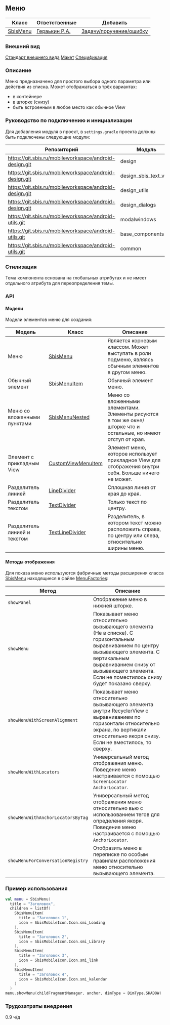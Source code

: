 ## Меню

| Класс                                                                          | Ответственные                                                                    | Добавить                                                                                    |
|--------------------------------------------------------------------------------|----------------------------------------------------------------------------------|---------------------------------------------------------------------------------------------|
| [SbisMenu](src/main/java/ru/tensor/sbis/design/design_menu/SbisMenu.kt)        | [Гераькин Р.A.](https://dev.sbis.ru/person/45883fa3-9b14-458b-97b3-3f55f527230d) | [Задачу/поручение/ошибку](https://online.sbis.ru/area/63ffe6b3-193f-4d77-91c5-3bafeef9cf49) |

### Внешний вид

[Стандарт внешнего вида](http://axure.tensor.ru/MobileStandart8/#p=%D0%BC%D0%B5%D0%BD%D1%8E&g=1)
[Макет](https://www.figma.com/proto/VN4mmF4SyNlVItzbIz5H2u/%E2%9C%94%EF%B8%8F-%D0%9C%D0%B5%D0%BD%D1%8E?page-id=10359%3A21991&node-id=58233-101110&t=vpZtmG0evMrEbNmN-0&scaling=min-zoom&starting-point-node-id=58233%3A101110&hide-ui=1)
[Спецификация](https://n.sbis.ru/article/menu_sabydoc)

### Описание

Меню предназначено для простого выбора одного параметра или действия из списка.
Может отображаться в трёх вариантах:

- в контейнере
- в шторке (снизу)
- быть встроенным в любое место как обычное View

### Руководство по подключению и инициализации

Для добавления модуля в проект, в `settings.gradle` проекта должны быть подключены следующие модули:

| Репозиторий                                            | Модуль                |
|--------------------------------------------------------|-----------------------|
| https://git.sbis.ru/mobileworkspace/android-design.git | design                |
| https://git.sbis.ru/mobileworkspace/android-design.git | design_sbis_text_view |
| https://git.sbis.ru/mobileworkspace/android-design.git | design_utils          |
| https://git.sbis.ru/mobileworkspace/android-design.git | design_dialogs        |
| https://git.sbis.ru/mobileworkspace/android-utils.git  | modalwindows          |
| https://git.sbis.ru/mobileworkspace/android-utils.git  | base_components       |
| https://git.sbis.ru/mobileworkspace/android-utils.git  | common                |

### Стилизация

Тема компонента основана на глобальных атрибутах и не имеет отдельного атрибута для переопределения
темы.

### API

#### Модели

Модели элементов меню для создания:

| Модель                       | Класс                                                                                          | Описание                                                                                                        |
|------------------------------|------------------------------------------------------------------------------------------------|-----------------------------------------------------------------------------------------------------------------|
| Меню                         | [SbisMenu](src/main/java/ru/tensor/sbis/design/design_menu/SbisMenu.kt)                        | Является корневым классом. Может выступать в роли подменю, являясь обычным элементов в другом меню.             |
| Обычный элемент              | [SbisMenuItem](src/main/java/ru/tensor/sbis/design/design_menu/SbisMenuItem.kt)                | Обычный элемент меню.                                                                                           |
| Меню со вложенными пунктами  | [SbisMenuNested](src/main/java/ru/tensor/sbis/design/design_menu/SbisMenuNested.kt)            | Меню со вложенными элементами. Элементы рисуются в том же окне/шторке что и остальные, но имеют отступ от края. |
| Элемент с прикладным View    | [CustomViewMenuItem](src/main/java/ru/tensor/sbis/design/design_menu/CustomViewMenuItem.kt)    | Элемент меню, которое использует прикладное View для отображения внутри себя. Больше ничего не может.           |
| Разделитель линией           | [LineDivider](src/main/java/ru/tensor/sbis/design/design_menu/dividers/LineDivider.kt)         | Сплошная линия от края до края.                                                                                 |
| Разделитель текстом          | [TextDivider](src/main/java/ru/tensor/sbis/design/design_menu/dividers/TextDivider.kt)         | Только текст по центру.                                                                                         |
| Разделитель линией и текстом | [TextLineDivider](src/main/java/ru/tensor/sbis/design/design_menu/dividers/TextLineDivider.kt) | Разделитель, в котором текст можно расположить справа, по центру или слева, относительно ширины меню.           |

#### Методы отображения

Для показа меню используются фабричные методы расширения
класса [SbisMenu](src/main/java/ru/tensor/sbis/design/design_menu/SbisMenu.kt) находящиеся в
файле [MenuFactories](src/main/java/ru/tensor/sbis/design/design_menu/MenuFactories.kt):

| Метод                             | Описание                                                                                                                                                                                                                                     |
|-----------------------------------|----------------------------------------------------------------------------------------------------------------------------------------------------------------------------------------------------------------------------------------------|
| `showPanel`                       | Отображение меню в нижней шторке.                                                                                                                                                                                                            |
| `showMenu`                        | Показывает меню относительно вызывающего элемента (Не в списке). С горизонтальным выравниванием по центру вызывающего элемента. С вертикальным выравниванием снизу от вызывающего элемента. Если не поместилось снизу будет показано сверху. |
| `showMenuWithScreenAlignment`     | Показывает меню относительно вызывающего элемента внутри RecyclerView с выравниванием по горизонтали относительно экрана, по вертикали относительно якоря снизу. Если не вместилось, то сверху.                                              |
| `showMenuWithLocators`            | Универсальный метод отображения меню. Поведение меню настраивается с помощью `ScreenLocator` `AnchorLocator`.                                                                                                                                |
| `showMenuWithAnchorLocatorsByTag` | Универсальный метод отображения меню относительно вью с использованием тегов для определения якоря. Поведение меню настраивается с помощью `AnchorLocator`.                                                                                  |
| `showMenuForConversationRegistry` | Отобразить меню в переписке по особым правилам расположения меню относительно вызывающего элемента.                                                                                                                                          |

### Пример использования

```kotlin
val menu = SbisMenu(
  title = "Заголовок",
  children = listOf(
    SbisMenuItem(
      title = "Заголовок 1",
      icon = SbisMobileIcon.Icon.smi_Loading
    ),
    SbisMenuItem(
      title = "Заголовок 2",
      icon = SbisMobileIcon.Icon.smi_Library
    ),
    SbisMenuItem(
      title = "Заголовок 3",
      icon = SbisMobileIcon.Icon.smi_link
    ),
    SbisMenuItem(
      title = "Заголовок 4",
      icon = SbisMobileIcon.Icon.smi_kalendar
    )
  )
menu.showMenu(childFragmentManager, anchor, dimType = DimType.SHADOW)
```

### Трудозатраты внедрения

0.9 ч/д